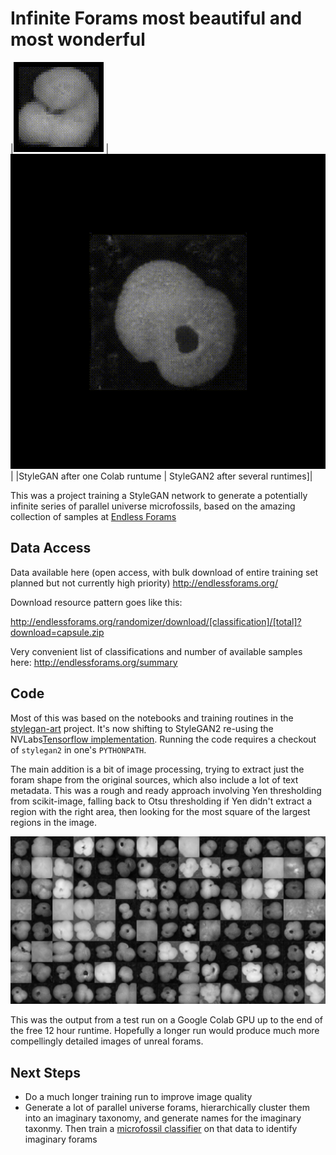 # Infinite Forams most beautiful and most wonderful

|![Foram latent space - StyleGAN](gifs/latent_forams.gif) | ![Foram latent space - StyleGAN2](gifs/yum.gif)|
|StyleGAN after one Colab runtume | StyleGAN2 after several runtimes]|

This was a project training a StyleGAN network to generate a potentially infinite series of parallel universe microfossils, based on the amazing collection of samples at [Endless Forams](http://endlessforams.org/)

## Data Access

Data available here (open access, with bulk download of entire training set planned but not currently high priority)
http://endlessforams.org/

Download resource pattern goes like this:

http://endlessforams.org/randomizer/download/[classification]/[total]?download=capsule.zip

Very convenient list of classifications and number of available samples here:
http://endlessforams.org/summary

## Code

Most of this was based on the notebooks and training routines in the [stylegan-art](https://github.com/ak9250/stylegan-art) project.
It's now shifting to StyleGAN2 re-using the NVLabs[Tensorflow implementation](https://github.com/NVlabs/stylegan2).
Running the code requires a checkout of `stylegan2` in one's `PYTHONPATH`.

The main addition is a bit of image processing, trying to extract just the foram shape from the original sources, which also include a lot of text metadata. This was a rough and ready approach involving Yen thresholding from scikit-image, falling back to Otsu thresholding if Yen didn't extract a region with the right area, then looking for the most square of the largest regions in the image.

![Sample from last run](fakes003045.png)

This was the output from a test run on a Google Colab GPU up to the end of the free 12 hour runtime. Hopefully a longer run would produce much more compellingly detailed images of unreal forams.

## Next Steps

* Do a much longer training run to improve image quality
* Generate a lot of parallel universe forams, hierarchically cluster them into an imaginary taxonomy, and generate names for the imaginary taxonmy. Then train a [microfossil classifier](https://github.com/metazool/nannotrax) on that data to identify imaginary forams



